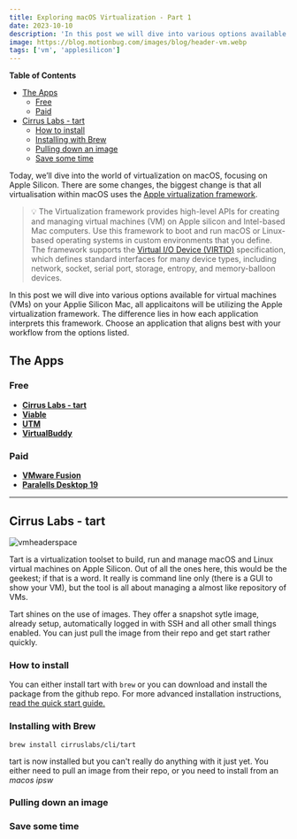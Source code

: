 ```yaml
---
title: Exploring macOS Virtualization - Part 1
date: 2023-10-10
description: 'In this post we will dive into various options available for virtual machines (VMs) on your Applie Silicon Mac'
image: https://blog.motionbug.com/images/blog/header-vm.webp
tags: ['vm', 'applesilicon']
---
```


**Table of Contents**
- [The Apps](#the-apps)
  - [Free](#free)
  - [Paid](#paid)
- [Cirrus Labs - tart](#cirrus-labs---tart)
  - [How to install](#how-to-install)
  - [Installing with Brew](#installing-with-brew)
  - [Pulling down an image](#pulling-down-an-image)
  - [Save some time](#save-some-time)


Today, we’ll dive into the world of virtualization on macOS, focusing on Apple Silicon. There are some changes, the biggest change is that all virtualisation within macOS uses the [Apple virtualization framework](https://developer.apple.com/documentation/virtualization).

> 💡 The Virtualization framework provides high-level APIs for creating
> and managing virtual machines (VM) on Apple silicon and Intel-based
> Mac computers. Use this framework to boot and run macOS or Linux-based
> operating systems in custom environments that you define. The
> framework supports the [Virtual I/O Device
> (VIRTIO)](https://docs.oasis-open.org/virtio/virtio/v1.1/csprd01/virtio-v1.1-csprd01.html)
> specification, which defines standard interfaces for many device
> types, including network, socket, serial port, storage, entropy, and
> memory-balloon devices.



In this post we will dive into various options available for virtual machines (VMs) on your Applie Silicon Mac, all applicaitons will be utilizing the Apple virtualization framework. The difference lies in how each application interprets this framework. Choose an application that aligns best with your workflow from the options listed.

## The Apps

### Free

- [**Cirrus Labs - tart**](https://tart.run/)
- [**Viable**](https://eclecticlight.co/2022/07/14/introducing-viable-to-virtualise-macos-on-apple-silicon-macs/)
- [**UTM**](https://github.com/utmapp/UTM)
- [**VirtualBuddy**](https://github.com/insidegui/VirtualBuddy#virtualbuddy)

### Paid

- [**VMware Fusion**](https://www.vmware.com/products/fusion.html)
- [**Paralells Desktop 19**](https://www.parallels.com/)
 
---

## Cirrus Labs - tart

![vmheaderspace](https://blog.motionbug.com/images/blog/vm-header.jpg)

Tart is a virtualization toolset to build, run and manage macOS and Linux virtual machines on Apple Silicon. Out of all the ones here, this would be the geekest; if that is a word. It really is command line only (there is a GUI to show your VM), but the tool is all about managing a almost like repository of VMs.

Tart shines on the use of images. They offer a snapshot sytle image, already setup, automatically logged in with SSH and all other small things enabled. You can just pull the image from their repo and get start rather quickly.

### How to install

You can either install tart with `brew` or you can download and install the package from the github repo. For more advanced installation instructions, [read the quick start guide.](https://tart.run/quick-start/)

### Installing with Brew

`brew install cirruslabs/cli/tart`

tart is now installed but you can't really do anything with it just yet. You either need to pull an image from their repo, or you need to install from an *macos ipsw*

### Pulling down an image

### Save some time
